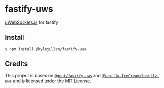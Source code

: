 # fastify-uws

[uWebSockets.js](https://github.com/uNetworking/uWebSockets.js) for fastify

## Install

```
$ npm install @kylegillen/fastify-uws
```

## Credits

This project is based on [`@geut/fastify-uws`](https://github.com/geut/fastify-uws) and [`@Vanilla-IceCream/fastify-uws`](https://github.com/Vanilla-IceCream/fastify-uws) and is licensed under the MIT License.
